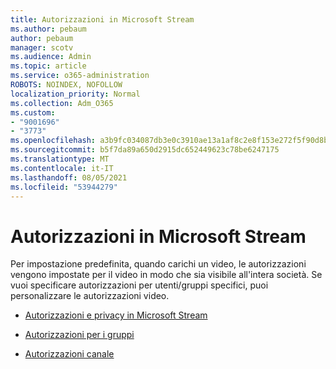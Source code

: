 ```yaml
---
title: Autorizzazioni in Microsoft Stream
ms.author: pebaum
author: pebaum
manager: scotv
ms.audience: Admin
ms.topic: article
ms.service: o365-administration
ROBOTS: NOINDEX, NOFOLLOW
localization_priority: Normal
ms.collection: Adm_O365
ms.custom:
- "9001696"
- "3773"
ms.openlocfilehash: a3b9fc034087db3e0c3910ae13a1af8c2e8f153e272f5f90d8b2efcc6afb8dbe
ms.sourcegitcommit: b5f7da89a650d2915dc652449623c78be6247175
ms.translationtype: MT
ms.contentlocale: it-IT
ms.lasthandoff: 08/05/2021
ms.locfileid: "53944279"
---
```

# <a name="permissions-in-microsoft-stream"></a>Autorizzazioni in Microsoft Stream

Per impostazione predefinita, quando carichi un video, le autorizzazioni vengono impostate per il video in modo che sia visibile all'intera società. Se vuoi specificare autorizzazioni per utenti/gruppi specifici, puoi personalizzare le autorizzazioni video.

- [Autorizzazioni e privacy in Microsoft Stream](https://docs.microsoft.com/stream/portal-permissions)

- [Autorizzazioni per i gruppi](https://docs.microsoft.com/stream/portal-permissions#group-permissions)

- [Autorizzazioni canale](https://docs.microsoft.com/stream/portal-permissions#channel-permissions)